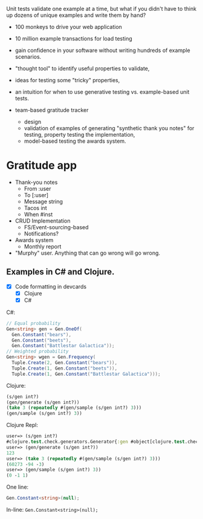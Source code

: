 Unit tests validate one example at a time, but what if you didn't have to think up dozens of unique examples and write them by hand?

* 100 monkeys to drive your web application
* 10 million example transactions for load testing
* gain confidence in your software without writing hundreds of example scenarios.

* "thought tool" to identify useful properties to validate,
* ideas for testing some "tricky" properties,
* an intuition for when to use generative testing vs. example-based unit tests.

* team-based gratitude tracker
	* design
	* validation of examples of generating "synthetic thank you notes" for testing, property testing the implementation,
	* model-based testing the awards system.


# Gratitude app

* Thank-you notes
    * From :user
    * To [:user]
    * Message string
    * Tacos int
    * When #inst
* CRUD Implementation
    * FS/Event-sourcing-based
    * Notifications?
* Awards system
    * Monthly report
* "Murphy" user.  Anything that can go wrong will go wrong.

## Examples in C# and Clojure.

* [x] Code formatting in devcards
    * [x] Clojure
    * [x] C#

C#:

```csharp
// Equal probability
Gen<string> gen = Gen.OneOf(
  Gen.Constant("bears"),
  Gen.Constant("beets"),
  Gen.Constant("Battlestar Galactica"));
// Weighted probability
Gen<string> wgen = Gen.Frequency(
  Tuple.Create(2, Gen.Constant("bears")),
  Tuple.Create(1, Gen.Constant("beets")),
  Tuple.Create(1, Gen.Constant("Battlestar Galactica")));
```

Clojure:

```clojure
(s/gen int?)
(gen/generate (s/gen int?))
(take 3 (repeatedly #(gen/sample (s/gen int?) 3)))
(gen/sample (s/gen int?) 3))
```

Clojure Repl:

```clojure
user=> (s/gen int?)
#clojure.test.check.generators.Generator{:gen #object[clojure.test.check.generators$such_that$fn__1825 0x633837ae "clojure.test.check.generators$such_that$fn__1825@633837ae"]}
user=> (gen/generate (s/gen int?))
123
user=> (take 3 (repeatedly #(gen/sample (s/gen int?) 3)))
(60273 -94 -3)
user=> (gen/sample (s/gen int?) 3))
(0 -1 1)
```

One line:

```csharp
Gen.Constant<string>(null);
```

In-line: `Gen.Constant<string>(null);`
